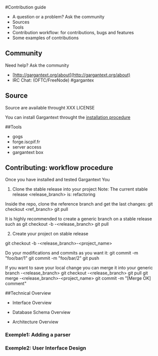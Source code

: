 #Contribution guide

* A question or a problem? Ask the community
* Sources
* Tools
* Contribution workflow: for contributions, bugs and features
* Some examples of contributions

## Community
Need help? Ask the community
* [http://gargantext.org/about](http://gargantext.org/about)
* IRC Chat: (OFTC/FreeNode) #gargantex

## Source
Source are available throught XXX LICENSE

You can install Gargantext throught the [installation procedure](./install.md)

##Tools
* gogs
* forge.iscpif.fr
* server access
* gargantext box


## Contributing: workflow procedure
Once you have installed and tested Gargantext
You

1. Clone the stable release into your project
    Note: The current stable release <release_branch> is:  refactoring

Inside the repo, clone the reference branch and get the last changes:
git checkout <ref_branch>
git pull

It is highly recommended to create a generic branch on a stable release such as
git checkout -b <username>-<release_branch>
git pull


2. Create your project on stable release

git checkout -b <username>-<release_branch>-<project_name>

Do your modifications and commits as you want it:
git commit -m "foo/bar/1"
git commit -m "foo/bar/2"
git push


If you want to save your local change you can merge it into your generic branch <username>-<release_branch>
git checkout <username>-<release_branch>
git pull
git merge <username>-<release_branch>-<project_name>
git commit -m "[Merge OK] comment"


##Technical Overview

* Interface Overview

* Database Schema Overview

* Architecture Overview


### Exemple1: Adding a parser

### Exemple2: User Interface Design
